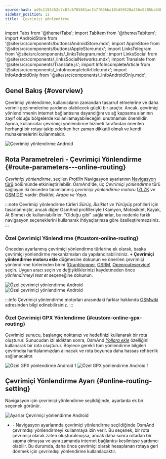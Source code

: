```yaml
---
source-hash: ad9c1155352c7c8fc6705861acfb7f006ba101d59528a256c0205ba34b62fd80
sidebar_position: 11
title:  Çevrimiçi yönlendirme
---
```

import Tabs from '@theme/Tabs';
import TabItem from '@theme/TabItem';
import AndroidStore from '@site/src/components/buttons/AndroidStore.mdx';
import AppleStore from '@site/src/components/buttons/AppleStore.mdx';
import LinksTelegram from '@site/src/components/_linksTelegram.mdx';
import LinksSocial from '@site/src/components/_linksSocialNetworks.mdx';
import Translate from '@site/src/components/Translate.js';
import InfoIncompleteArticle from '@site/src/components/_infoIncompleteArticle.mdx';
import InfoAndroidOnly from '@site/src/components/_infoAndroidOnly.mdx';



## Genel Bakış {#overview}

<InfoAndroidOnly />

Çevrimiçi yönlendirme, kullanıcıların zamandan tasarruf etmelerine ve daha verimli gezinmelerine yardımcı olabilecek güçlü bir araçtır. Ancak, çevrimiçi yönlendirmenin internet bağlantısına dayandığını ve ağ kapsama alanının zayıf olduğu bölgelerde kullanılamayabileceğini unutmamak önemlidir. Ayrıca, kullanıcılar çevrimiçi yönlendirme hizmeti tarafından önerilen herhangi bir rotayı takip ederken her zaman dikkatli olmalı ve kendi muhakemelerini kullanmalıdır.

![Çevrimiçi yönlendirme Android](@site/static/img/navigation/routing/online_routing_andr.png)


## Rota Parametreleri - Çevrimiçi Yönlendirme {#route-parameters---online-routing}

*Çevrimiçi yönlendirme*, seçilen *Profilin* Navigasyon ayarlarının [Navigasyon türü](../guidance/navigation-settings.md#overview) bölümünde etkinleştirilebilir. OsmAnd'de, üç *Çevrimiçi yönlendirme* türü sağlayan iki önceden tanımlanmış *çevrimiçi yönlendirme motoru* ([ZLZK](https://zlzk.biz/) ve [OSM DE](https://routing.openstreetmap.de)) vardır: *Bisiklet, Araba ve Yaya*.

:::note
Çevrimiçi yönlendirme türleri *Sürüş, Bisiklet ve Yürüyüş* profilleri için tasarlanmıştır, ancak diğer OsmAnd profilleriyle (Kamyon, Motosiklet, Kayak, At Binme) de kullanılabilirler. "Olduğu gibi" sağlanırlar, bu nedenle farklı navigasyon seçeneklerini kullanarak ihtiyaçlarınıza göre özelleştiremezsiniz.
:::

### Özel Çevrimiçi Yönlendirme {#custom-online-routing}

Önceden ayarlanmış çevrimiçi yönlendirme türlerine ek olarak, başka çevrimiçi yönlendirme mekanizmaları da yapılandırabilirsiniz.
**+ Çevrimiçi yönlendirme motoru ekle** düğmesine dokunun ve önerilen çevrimiçi yönlendirme türlerinden birini ([Graphhopper](https://graphhopper.com/), [OSRM](http://project-osrm.org/), [Openrouteservice](https://openrouteservice.org)) seçin. Uygun aracı seçin ve değişikliklerinizi kaydetmeden önce *yönlendirmeyi test et* seçeneğine dokunun.

![Özel çevrimiçi yönlendirme Android](@site/static/img/navigation/routing/custom_online_routing_andr_1.png) ![Özel çevrimiçi yönlendirme Android](@site/static/img/navigation/routing/custom_online_routing_andr_2.png)

:::info
Çevrimiçi yönlendirme motorları arasındaki farklar hakkında [OSMwiki](https://wiki.openstreetmap.org/wiki/Routing/online_routers) adresinden bilgi edinebilirsiniz.
:::

### Özel Çevrimiçi GPX Yönlendirme {#custom-online-gpx-routing}

Çevrimiçi sunucu, başlangıç noktanızı ve hedefinizi kullanarak bir rota oluşturur. Sunucudan izi aldıktan sonra, OsmAnd *[Yollara ekle](../setup/gpx-navigation.md#attach-to-the-roads)* özelliğini kullanarak bir rota oluşturur. Böylece gerekli tüm yönlendirme bilgileri çevrimdışı haritalarımızdan alınacak ve rota boyunca daha hassas rehberlik sağlanacaktır.

![Özel GPX yönlendirme Android 1](@site/static/img/navigation/routing/online_routing_gpx_1.png) ![Özel GPX yönlendirme Android 1](@site/static/img/navigation/routing/online_routing_gpx_2.png)


## Çevrimiçi Yönlendirme Ayarı {#online-routing-setting}

Navigasyon için çevrimiçi yönlendirme seçildiğinde, ayarlarda ek bir seçenek görünür.

![Ayarlar Çevrimiçi yönlendirme Android](@site/static/img/navigation/routing/settings_online_routing_1.png)

- *<Translate android="true" ids="calculate_osmand_route_without_internet"/>* - Navigasyon ayarlarında çevrimiçi yönlendirme seçildiğinde OsmAnd çevrimdışı yönlendirmeyi kullanmaya izin verir. Bu seçenek, bir rota çevrimiçi olarak zaten oluşturulmuşsa, ancak daha sonra rotadan bir sapma olmuşsa ve aynı zamanda internet bağlantısı kesilmişse yardımcı olabilir. Bu durumda, daha önce çevrimiçi olarak hesaplanan rotaya geri dönmek için çevrimdışı yönlendirme kullanılacaktır.